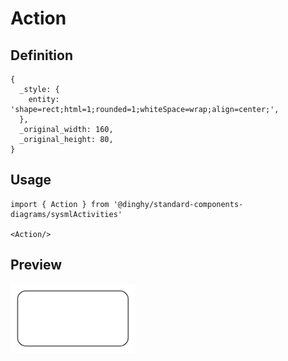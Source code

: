 # Action

## Definition

```
{
  _style: { 
    entity: 'shape=rect;html=1;rounded=1;whiteSpace=wrap;align=center;',
  },
  _original_width: 160,
  _original_height: 80,
}
```

## Usage

```
import { Action } from '@dinghy/standard-components-diagrams/sysmlActivities'

<Action/>
```

## Preview

<img src="./action.png" width="200"/>
